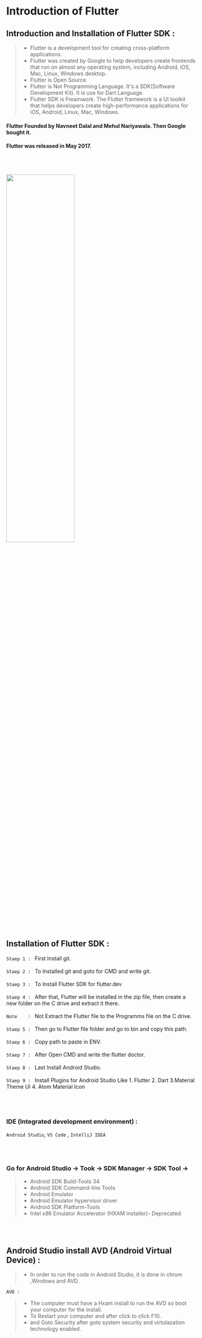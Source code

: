 # Introduction of Flutter 

## Introduction and Installation of Flutter SDK :

> * Flutter is a development tool for creating cross-platform applications.
> * Flutter was created by Google to help developers create frontends that run on almost any operating system, including Android, iOS, Mac, Linux, Windows desktop.
> * Flutter is Open Source.
> * Flutter is Not Programming Language. It's a SDK(Software Development Kit). It is use for Dart Language.
> * Flutter SDK is Freamwork. The Flutter framework is a UI toolkit that helps developers create high-performance applications for iOS, Android, Linux, Mac, Windows.


#### Flutter Founded by Navneet Dalal and Mehul Nariyawala. Then Google bought it.
#### Flutter was released in May 2017.
<br><br>

<p><img src = "https://github.com/SJaynesh/Co-Flutter-ch-01/assets/115562979/661768cf-6f50-4cdc-ac81-b0a42b52fcaa.png" width=60% height=50%></p>

<br><br>
## Installation of Flutter SDK :
`Staep 1 : ` First Install git. <br><br>
`Staep 2 : ` To Installed git and goto for CMD and write git. <br><br>
`Staep 3 : ` To Install Flutter SDK for flutter.dev <br><br>
`Staep 4 : ` After that, Flutter will be installed in the zip file, then create a new folder on the C drive and extract it there. <br><br>
`Note    : ` Not Extract the Flutter file to the Programms file on the C drive. <br><br>
`Staep 5 : ` Then go to Flutter file folder and go to bin and copy this path. <br><br>
`Staep 6 : ` Copy path to paste in ENV. <br><br>
`Staep 7 : ` After Open CMD and write the flutter doctor. <br><br>
`Staep 8 : ` Last Install Android Studio. <br><br>
`Staep 9 : ` Install Plugins for Android Studio Like 1. Flutter 2. Dart 3.Material Theme UI 4. Atom Material Icon <br><br>
<br><br>
### IDE (Integrated development environment) :
  `Android Studio`, `VS Code` , `IntelliJ IDEA`

<br><br>

### Go for Android Studio -> Took -> SDK Manager -> SDK Tool -> 
> * Android SDK Build-Tools 34
> * Android SDK Command-line Tools
> * Android Emulator
> * Android Emulator hypervisor driver
> * Android SDK Platform-Tools
> * Intel x86 Emulator Accelerator (HXAM installer)- Deprecated


<br><br>
## Android Studio install  AVD (Android Virtual Device) :

> * In order to run the code in Android Studio, it is done in chrom ,Windows and AVD.

`AVD : `
> * The computer must have a Hxam install to run the AVD so boot your computer for the install.
> * To Restart your computer and after click to click F10.
> * and Goto Security after goto system security and virtulazation technology enabled. 



